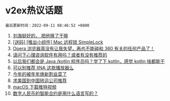 # v2ex热议话题

`最后更新时间：2022-09-11 08:46:52 +0800`

1. [刘海挺好的， 把他换了干嘛](https://www.v2ex.com/t/879058)
1. [[送码] [推出小组件] Mac 远程锁 SimpleLock](https://www.v2ex.com/t/879062)
1. [Opera 浏览器真没有让我失望，再也不能碰和 360 有关的任何产品了！](https://www.v2ex.com/t/879133)
1. [请问下心理咨询软件有用吗？或者有没有推荐的](https://www.v2ex.com/t/879077)
1. [以后我们都会是 Java /kotlin 程序员吗？学了下 kotlin，感觉 kotlin 啥都能干](https://www.v2ex.com/t/879059)
1. [可以别推荐 IINA 这款播放器么](https://www.v2ex.com/t/879106)
1. [今年的被年年焕新割韭菜了](https://www.v2ex.com/t/879122)
1. [求美国到中国转运公司推荐](https://www.v2ex.com/t/879098)
1. [macOS 下载推特视频](https://www.v2ex.com/t/879170)
1. [数字人民币的智能合约是用什么语言写的？](https://www.v2ex.com/t/879073)

